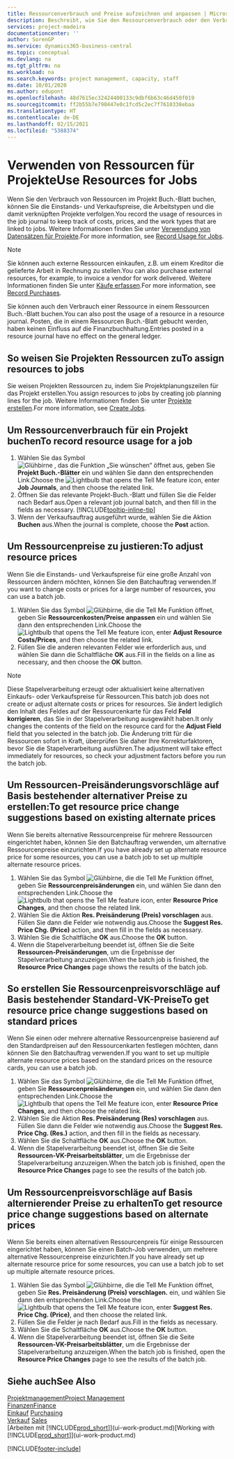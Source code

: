 ```yaml
---
title: Ressourcenverbrauch und Preise aufzeichnen und anpassen | Microsoft Docs
description: Beschreibt, wie Sie den Ressourcenverbrauch oder den Verbrauch erfassen können, die einem Projekt zugeordnet sind, um Kosten, Preisen und Arbeitstypen zu verwalten.
services: project-madeira
documentationcenter: ''
author: SorenGP
ms.service: dynamics365-business-central
ms.topic: conceptual
ms.devlang: na
ms.tgt_pltfrm: na
ms.workload: na
ms.search.keywords: project management, capacity, staff
ms.date: 10/01/2020
ms.author: edupont
ms.openlocfilehash: 48d7615ec32424400133c9dbf6b63c46d450f019
ms.sourcegitcommit: ff2b55b7e790447e0c1fcd5c2ec7f7610338ebaa
ms.translationtype: HT
ms.contentlocale: de-DE
ms.lasthandoff: 02/15/2021
ms.locfileid: "5388374"
---
```

# <a name="use-resources-for-jobs"></a><span data-ttu-id="197db-103">Verwenden von Ressourcen für Projekte</span><span class="sxs-lookup"><span data-stu-id="197db-103">Use Resources for Jobs</span></span>
<span data-ttu-id="197db-104">Wenn Sie den Verbrauch von Ressourcen im Projekt Buch.-Blatt buchen, können Sie die Einstands- und Verkaufspreise, die Arbeitstypen und die damit verknüpften Projekte verfolgen.</span><span class="sxs-lookup"><span data-stu-id="197db-104">You record the usage of resources in the job journal to keep track of costs, prices, and the work types that are linked to jobs.</span></span> <span data-ttu-id="197db-105">Weitere Informationen finden Sie unter [Verwendung von Datensätzen für Projekte](projects-how-record-job-usage.md).</span><span class="sxs-lookup"><span data-stu-id="197db-105">For more information, see [Record Usage for Jobs](projects-how-record-job-usage.md).</span></span>

> [!NOTE]
> <span data-ttu-id="197db-106">Sie können auch externe Ressourcen einkaufen, z.B. um einem Kreditor die gelieferte Arbeit in Rechnung zu stellen.</span><span class="sxs-lookup"><span data-stu-id="197db-106">You can also purchase external resources, for example, to invoice a vendor for work delivered.</span></span> <span data-ttu-id="197db-107">Weitere Informationen finden Sie unter [Käufe erfassen](purchasing-how-record-purchases.md).</span><span class="sxs-lookup"><span data-stu-id="197db-107">For more information, see [Record Purchases](purchasing-how-record-purchases.md).</span></span>

<span data-ttu-id="197db-108">Sie können auch den Verbrauch einer Ressource in einem Ressourcen Buch.-Blatt buchen.</span><span class="sxs-lookup"><span data-stu-id="197db-108">You can also post the usage of a resource in a resource journal.</span></span> <span data-ttu-id="197db-109">Posten, die in einem Ressourcen Buch.-Blatt gebucht werden, haben keinen Einfluss auf die Finanzbuchhaltung.</span><span class="sxs-lookup"><span data-stu-id="197db-109">Entries posted in a resource journal have no effect on the general ledger.</span></span>

## <a name="to-assign-resources-to-jobs"></a><span data-ttu-id="197db-110">So weisen Sie Projekten Ressourcen zu</span><span class="sxs-lookup"><span data-stu-id="197db-110">To assign resources to jobs</span></span>
<span data-ttu-id="197db-111">Sie weisen Projekten Ressourcen zu, indem Sie Projektplanungszeilen für das Projekt erstellen.</span><span class="sxs-lookup"><span data-stu-id="197db-111">You assign resources to jobs by creating job planning lines for the job.</span></span> <span data-ttu-id="197db-112">Weitere Informationen finden Sie unter  [Projekte erstellen](projects-how-create-jobs.md).</span><span class="sxs-lookup"><span data-stu-id="197db-112">For more information, see [Create Jobs](projects-how-create-jobs.md).</span></span>

## <a name="to-record-resource-usage-for-a-job"></a><span data-ttu-id="197db-113">Um Ressourcenverbrauch für ein Projekt buchen</span><span class="sxs-lookup"><span data-stu-id="197db-113">To record resource usage for a job</span></span>
1. <span data-ttu-id="197db-114">Wählen Sie das Symbol ![Glühbirne , das die Funktion „Sie wünschen“ öffnet](media/ui-search/search_small.png "Was möchten Sie tun?") aus, geben Sie **Projekt Buch.-Blätter** ein und wählen Sie dann den entsprechenden Link.</span><span class="sxs-lookup"><span data-stu-id="197db-114">Choose the ![Lightbulb that opens the Tell Me feature](media/ui-search/search_small.png "Tell me what you want to do") icon, enter **Job Journals**, and then choose the related link.</span></span>
2. <span data-ttu-id="197db-115">Öffnen Sie das relevante Projekt-Buch.-Blatt und füllen Sie die Felder nach Bedarf aus.</span><span class="sxs-lookup"><span data-stu-id="197db-115">Open a relevant job journal batch, and then fill in the fields as necessary.</span></span> [!INCLUDE[tooltip-inline-tip](includes/tooltip-inline-tip_md.md)]
3. <span data-ttu-id="197db-116">Wenn der Verkaufsauftrag ausgeführt wurde, wählen Sie die Aktion **Buchen** aus.</span><span class="sxs-lookup"><span data-stu-id="197db-116">When the journal is complete, choose the **Post** action.</span></span>

## <a name="to-adjust-resource-prices"></a><span data-ttu-id="197db-117">Um Ressourcenpreise zu justieren:</span><span class="sxs-lookup"><span data-stu-id="197db-117">To adjust resource prices</span></span>
<span data-ttu-id="197db-118">Wenn Sie die Einstands- und Verkaufspreise für eine große Anzahl von Ressourcen ändern möchten, können Sie den Batchauftrag verwenden.</span><span class="sxs-lookup"><span data-stu-id="197db-118">If you want to change costs or prices for a large number of resources, you can use a batch job.</span></span>  

1. <span data-ttu-id="197db-119">Wählen Sie das Symbol ![Glühbirne, die die Tell Me Funktion öffnet](media/ui-search/search_small.png "Was möchten Sie tun?"), geben Sie **Ressourcenkosten/Preise anpassen** ein und wählen Sie dann den entsprechenden Link.</span><span class="sxs-lookup"><span data-stu-id="197db-119">Choose the ![Lightbulb that opens the Tell Me feature](media/ui-search/search_small.png "Tell me what you want to do") icon, enter **Adjust Resource Costs/Prices**, and then choose the related link.</span></span>
2. <span data-ttu-id="197db-120">Füllen Sie die anderen relevanten Felder wie erforderlich aus, und wählen Sie dann die Schaltfläche **OK** aus.</span><span class="sxs-lookup"><span data-stu-id="197db-120">Fill in the fields on a line as necessary, and then choose the **OK** button.</span></span>

> [!NOTE]  
>   <span data-ttu-id="197db-121">Diese Stapelverarbeitung erzeugt oder aktualisiert keine alternativen Einkaufs- oder Verkaufspreise für Ressourcen.</span><span class="sxs-lookup"><span data-stu-id="197db-121">This batch job does not create or adjust alternate costs or prices for resources.</span></span> <span data-ttu-id="197db-122">Sie ändert lediglich den Inhalt des Feldes auf der Ressourcenkarte für das Feld **Feld korrigieren**, das Sie in der Stapelverarbeitung ausgewählt haben.</span><span class="sxs-lookup"><span data-stu-id="197db-122">It only changes the contents of the field on the resource card for the **Adjust Field** field that you selected in the batch job.</span></span> <span data-ttu-id="197db-123">Die Änderung tritt für die Ressourcen sofort in Kraft, überprüfen Sie daher Ihre Korrekturfaktoren, bevor Sie die Stapelverarbeitung ausführen.</span><span class="sxs-lookup"><span data-stu-id="197db-123">The adjustment will take effect immediately for resources, so check your adjustment factors before you run the batch job.</span></span>

## <a name="to-get-resource-price-change-suggestions-based-on-existing-alternate-prices"></a><span data-ttu-id="197db-124">Um Ressourcen-Preisänderungsvorschläge auf Basis bestehender alternativer Preise zu erstellen:</span><span class="sxs-lookup"><span data-stu-id="197db-124">To get resource price change suggestions based on existing alternate prices</span></span>
<span data-ttu-id="197db-125">Wenn Sie bereits alternative Ressourcenpreise für mehrere Ressourcen eingerichtet haben, können Sie den Batchauftrag verwenden, um alternative Ressourcenpreise einzurichten.</span><span class="sxs-lookup"><span data-stu-id="197db-125">If you have already set up alternate resource price for some resources, you can use a batch job to set up multiple alternate resource prices.</span></span>

1. <span data-ttu-id="197db-126">Wählen Sie das Symbol ![Glühbirne, die die Tell Me Funktion öffnet](media/ui-search/search_small.png "Was möchten Sie tun?"), geben Sie **Ressourcenpreisänderungen** ein, und wählen Sie dann den entsprechenden Link.</span><span class="sxs-lookup"><span data-stu-id="197db-126">Choose the ![Lightbulb that opens the Tell Me feature](media/ui-search/search_small.png "Tell me what you want to do") icon, enter **Resource Price Changes**, and then choose the related link.</span></span>
2. <span data-ttu-id="197db-127">Wählen Sie die Aktion **Res. Preisänderung (Preis) vorschlagen** aus. Füllen Sie dann die Felder wie notwendig aus.</span><span class="sxs-lookup"><span data-stu-id="197db-127">Choose the **Suggest Res. Price Chg. (Price)** action, and then fill in the fields as necessary.</span></span>
3. <span data-ttu-id="197db-128">Wählen Sie die Schaltfläche **OK** aus.</span><span class="sxs-lookup"><span data-stu-id="197db-128">Choose the **OK** button.</span></span>  
4. <span data-ttu-id="197db-129">Wenn die Stapelverarbeitung beendet ist, öffnen Sie die Seite **Ressourcen-Preisänderungen**, um die Ergebnisse der Stapelverarbeitung anzuzeigen.</span><span class="sxs-lookup"><span data-stu-id="197db-129">When the batch job is finished, the **Resource Price Changes** page shows the results of the batch job.</span></span>

## <a name="to-get-resource-price-change-suggestions-based-on-standard-prices"></a><span data-ttu-id="197db-130">So erstellen Sie Ressourcenpreisvorschläge auf Basis bestehender Standard-VK-Preise</span><span class="sxs-lookup"><span data-stu-id="197db-130">To get resource price change suggestions based on standard prices</span></span>
<span data-ttu-id="197db-131">Wenn Sie einen oder mehrere alternative Ressourcenpreise basierend auf den Standardpreisen auf den Ressourcenkarten festlegen möchten, dann können Sie den Batchauftrag verwenden.</span><span class="sxs-lookup"><span data-stu-id="197db-131">If you want to set up multiple alternate resource prices based on the standard prices on the resource cards, you can use a batch job.</span></span>  

1. <span data-ttu-id="197db-132">Wählen Sie das Symbol ![Glühbirne, die die Tell Me Funktion öffnet](media/ui-search/search_small.png "Was möchten Sie tun?"), geben Sie **Ressourcenpreisänderungen** ein, und wählen Sie dann den entsprechenden Link.</span><span class="sxs-lookup"><span data-stu-id="197db-132">Choose the ![Lightbulb that opens the Tell Me feature](media/ui-search/search_small.png "Tell me what you want to do") icon, enter **Resource Price Changes**, and then choose the related link.</span></span>
2. <span data-ttu-id="197db-133">Wählen Sie die Aktion **Res. Preisänderung (Res) vorschlagen** aus. Füllen Sie dann die Felder wie notwendig aus.</span><span class="sxs-lookup"><span data-stu-id="197db-133">Choose the **Suggest Res. Price Chg. (Res.)** action, and then fill in the fields as necessary.</span></span>  
3. <span data-ttu-id="197db-134">Wählen Sie die Schaltfläche **OK** aus.</span><span class="sxs-lookup"><span data-stu-id="197db-134">Choose the **OK** button.</span></span>  
4. <span data-ttu-id="197db-135">Wenn die Stapelverarbeitung beendet ist, öffnen Sie die Seite **Ressourcen-VK-Preisarbeitsblätter**, um die Ergebnisse der Stapelverarbeitung anzuzeigen.</span><span class="sxs-lookup"><span data-stu-id="197db-135">When the batch job is finished, open the **Resource Price Changes** page to see the results of the batch job.</span></span>

## <a name="to-get-resource-price-change-suggestions-based-on-alternate-prices"></a><span data-ttu-id="197db-136">Um Ressourcenpreisvorschläge auf Basis alternierender Preise zu erhalten</span><span class="sxs-lookup"><span data-stu-id="197db-136">To get resource price change suggestions based on alternate prices</span></span>
<span data-ttu-id="197db-137">Wenn Sie bereits einen alternativen Ressourcenpreis für einige Ressourcen eingerichtet haben, können Sie einen Batch-Job verwenden, um mehrere alternative Ressourcenpreise einzurichten.</span><span class="sxs-lookup"><span data-stu-id="197db-137">If you have already set up alternate resource price for some resources, you can use a batch job to set up multiple alternate resource prices.</span></span>

1. <span data-ttu-id="197db-138">Wählen Sie das Symbol ![Glühbirne, die die Tell Me Funktion öffnet](media/ui-search/search_small.png "Was möchten Sie tun?"), geben Sie **Res. Preisänderung (Preis) vorschlagen.** ein, und wählen Sie dann den entsprechenden Link.</span><span class="sxs-lookup"><span data-stu-id="197db-138">Choose the ![Lightbulb that opens the Tell Me feature](media/ui-search/search_small.png "Tell me what you want to do") icon, enter **Suggest Res. Price Chg. (Price)**, and then choose the related link.</span></span>  
2. <span data-ttu-id="197db-139">Füllen Sie die Felder je nach Bedarf aus.</span><span class="sxs-lookup"><span data-stu-id="197db-139">Fill in the fields as necessary.</span></span>
3. <span data-ttu-id="197db-140">Wählen Sie die Schaltfläche **OK** aus.</span><span class="sxs-lookup"><span data-stu-id="197db-140">Choose the **OK** button.</span></span>  
4. <span data-ttu-id="197db-141">Wenn die Stapelverarbeitung beendet ist, öffnen Sie die Seite **Ressourcen-VK-Preisarbeitsblätter**, um die Ergebnisse der Stapelverarbeitung anzuzeigen.</span><span class="sxs-lookup"><span data-stu-id="197db-141">When the batch job is finished, open the **Resource Price Changes** page to see the results of the batch job.</span></span>

## <a name="see-also"></a><span data-ttu-id="197db-142">Siehe auch</span><span class="sxs-lookup"><span data-stu-id="197db-142">See Also</span></span>
[<span data-ttu-id="197db-143">Projektmanagement</span><span class="sxs-lookup"><span data-stu-id="197db-143">Project Management</span></span>](projects-manage-projects.md)  
[<span data-ttu-id="197db-144">Finanzen</span><span class="sxs-lookup"><span data-stu-id="197db-144">Finance</span></span>](finance.md)  
<span data-ttu-id="197db-145">[Einkauf](purchasing-manage-purchasing.md)       </span><span class="sxs-lookup"><span data-stu-id="197db-145">[Purchasing](purchasing-manage-purchasing.md)       </span></span>  
<span data-ttu-id="197db-146">[Verkauf](sales-manage-sales.md)   </span><span class="sxs-lookup"><span data-stu-id="197db-146">[Sales](sales-manage-sales.md)   </span></span>  
<span data-ttu-id="197db-147">[Arbeiten mit [!INCLUDE[prod_short](includes/prod_short.md)]](ui-work-product.md)</span><span class="sxs-lookup"><span data-stu-id="197db-147">[Working with [!INCLUDE[prod_short](includes/prod_short.md)]](ui-work-product.md)</span></span>  


[!INCLUDE[footer-include](includes/footer-banner.md)]